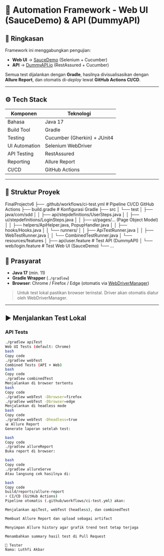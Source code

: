 # 🧪 Automation Framework - Web UI (SauceDemo) & API (DummyAPI)

## 📌 Ringkasan
Framework ini menggabungkan pengujian:
- **Web UI** → [SauceDemo](https://www.saucedemo.com) (Selenium + Cucumber)
- **API** → [DummyAPI.io](https://dummyapi.io) (RestAssured + Cucumber)

Semua test dijalankan dengan **Gradle**, hasilnya divisualisasikan dengan **Allure Report**, dan otomatis di-*deploy* lewat **GitHub Actions CI/CD**.

---

## ⚙️ Tech Stack
| Komponen      | Teknologi                    |
|---------------|------------------------------|
| Bahasa        | Java 17                      |
| Build Tool    | Gradle                       |
| Testing       | Cucumber (Gherkin) + JUnit4  |
| UI Automation | Selenium WebDriver           |
| API Testing   | RestAssured                  |
| Reporting     | Allure Report                |
| CI/CD         | GitHub Actions               |

---

## 📂 Struktur Proyek
FinalProjectv6
├── .github/workflows/ci-test.yml # Pipeline CI/CD GitHub Actions
├── build.gradle # Konfigurasi Gradle
├── src
│ └── test
│ ├── java/com/sdd
│ │ ├── api/stepdefinitions/UserSteps.java
│ │ ├── ui/stepdefinitions/LoginSteps.java
│ │ ├── ui/pages/... (Page Object Model)
│ │ ├── helpers/ApiHelper.java, PopupHandler.java
│ │ ├── hooks/Hooks.java
│ │ └── runners/
│ │ ├── ApiTestRunner.java
│ │ ├── WebTestRunner.java
│ │ └── CombinedTestRunner.java
│ └── resources/features
│ ├── api/user.feature # Test API (DummyAPI)
│ └── web/login.feature # Test Web UI (SauceDemo)
└── ...

## 🔑 Prasyarat
- **Java 17** (min. 11)
- **Gradle Wrapper** (`./gradlew`)
- **Browser**: Chrome / Firefox / Edge (otomatis via [WebDriverManager](https://github.com/bonigarcia/webdrivermanager))

> Untuk test lokal pastikan browser terinstal. Driver akan otomatis diatur oleh WebDriverManager.

---

## ▶️ Menjalankan Test Lokal

### API Tests
```bash
./gradlew apiTest
Web UI Tests (default: Chrome)
bash
Copy code
./gradlew webTest
Combined Tests (API + Web)
bash
Copy code
./gradlew combinedTest
Menjalankan di browser tertentu
bash
Copy code
./gradlew webTest -Dbrowser=firefox
./gradlew webTest -Dbrowser=edge
Menjalankan di headless mode
bash
Copy code
./gradlew webTest -Dheadless=true
📊 Allure Report
Generate laporan setelah test:

bash
Copy code
./gradlew allureReport
Buka report di browser:

bash
Copy code
./gradlew allureServe
Atau langsung cek hasilnya di:

bash
Copy code
build/reports/allure-report
⚡ CI/CD (GitHub Actions)
Pipeline otomatis (.github/workflows/ci-test.yml) akan:

Menjalankan apiTest, webTest (headless), dan combinedTest

Membuat Allure Report dan upload sebagai artifact

Menyimpan Allure history agar grafik trend test tetap terjaga

Menambahkan summary hasil test di Pull Request

👤 Tester
Nama: Luthfi Akbar